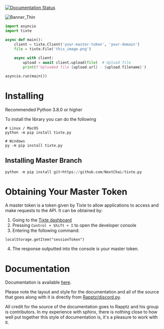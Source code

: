 [![Documentation Status](https://readthedocs.org/projects/tixtepy/badge/?version=latest)](https://tixtepy.readthedocs.io/en/latest/?badge=latest)

![Banner_Thin](https://github.com/NextChai/tixte.py/assets/75498301/c55cbe5f-bd79-4131-86ba-9386b541678c)


```python
import asyncio
import tixte

async def main():
    client = tixte.Client('your-master-token', 'your-domain')
    file = tixte.File('this_image.png')
    
    async with client:
        upload = await client.upload(file)  # Upload file
        print(f'Uploaded file {upload.url} - {upload.filename}')

asyncio.run(main())
```

# Installing
Recommended Python 3.8.0 or higher

To install the library you can do the following
```
# Linux / MacOS
python -m pip install tixte.py

# Windows
py -m pip install tixte.py
```

## Installing Master Branch
```python
python -m pip install git+https://github.com/NextChai/tixte.py
```

# Obtaining Your Master Token
A master token is a token given by Tixte to allow applications
to access and make requests to the API. It can be obtained by:

1. Going to the [Tixte dashboard](https://tixte.com/dashboard/browse)
2. Pressing `Control + Shift + I` to open the developer console
3. Entering the following command:
```
localStorage.getItem("sessionToken")
```
4. The response outputted into the console is your master token.

# Documentation

Documentation is available [here](https://tixtepy.readthedocs.io/en/latest/). 

Please note the layout and style for the documentation and all
of the source that goes along with it is directly from [Rapptz/discord.py](https://github.com/Rapptz/discord.py). 

All credit for the source of the documentation goes to Rapptz and his group is contributors. In my experience with sphinx, 
there is nothing close to how well put together this style of documentation is, it's a pleasure to work with it.
